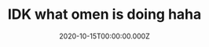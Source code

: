 ---
title: "IDK what omen is doing haha"
record_id: 34675659/vpYYrLLOs?autoplay=0&muted=0&loop=0
type: medal
date: 2020-10-15T00:00:00.000Z
collection: clips
---